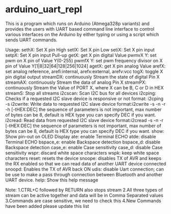 # arduino_uart_repl
This is a program which runs on Arduino (Atmega328p variants) and provides the users with UART based command line interface to control various interfaces on the Arduino by either typing or using a script which sends UART commands.

<p>Usage:  sethX: Set X pin High  setlX: Set X pin Low  setiX: Set X pin input  setpX: Set X pin input Pull-up  getX: get X pin digital Value  pwmvX Y: set pwm on X pin of Value Y(0-255)  pwmfX Y: set pwm frequency divisor on X pin of Value Y[1|8|32|64|128|256|1024]  agetX: get X pin analog Value  arefX: set analog reference, arefi:internal, arefx:external, arefv:vcc  togX: toggle X pin digital output  streamDX: continuously Stream the state of digital Pin X  streamAX: continuously Stream the data of analog Pin X  streamPX: continuously Stream the Value of PORT X, where X can be B, C or D in HEX  streamS: Stop all streams  i2cscan: Scan I2C bus for all devices  i2cping: Checks if a requested I2C slave device is responsive or not  format: i2cping -s<slave_addr>  i2cwrite: Write data to requested I2C slave device  format:i2cwrite -s<slave_addr> -n<no. of bytes> -r<register_addr> -h<databyte1,databyte2..> [-tHEX:DEC]  the sequence of parameters is not important, max number of bytes can be 8, default is HEX type  you can specify DEC if you want.  i2cread: Read data from requested I2C slave device  format:i2cread -s<slave_addr> -n<no. of bytes> -r<register_addr> [-tHEX:DEC]  the sequence of parameters is not important, max number of bytes can be 8, default is HEX type  you can specify DEC if you want.  show: Show pin-out on OLED Display  ate: enable Terminal ECHO  atde: disable Terminal ECHO  bspace_e: enable Backspace detection  bspace_d: disable Backspace detection  case_e: enable Case sensitivity  case_d: disable Case sensitivity  wspr: discard white space characters  wspk: keep white space characters  reset: resets the device  snoope: disables TX of AVR and keeps the RX enabled so that we can read data of another UART device connected  snoopd: Enables the TX of AVR back ON  udis: disable Uart connection; can be use to make a pass through connection between Bluetooth and another UART device.  help: Show this help message</p>

<p>Note: 1.CTRL+C followed by RETURN also stops stream  2.All three types of stream can be active together and data will be in Comma Separated values  3.Commands are case sensitive, we need to check this  4.New Commands have been added please update this list </p>
